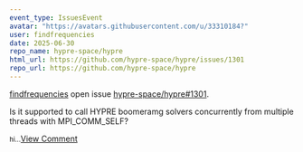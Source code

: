 ```yaml
---
event_type: IssuesEvent
avatar: "https://avatars.githubusercontent.com/u/33310184?"
user: findfrequencies
date: 2025-06-30
repo_name: hypre-space/hypre
html_url: https://github.com/hypre-space/hypre/issues/1301
repo_url: https://github.com/hypre-space/hypre
---
```


<a href='https://github.com/findfrequencies' target='_blank'>findfrequencies</a> open issue <a href='https://github.com/hypre-space/hypre/issues/1301' target='_blank'>hypre-space/hypre#1301</a>.

<p>Is it supported to call HYPRE boomeramg solvers concurrently from multiple threads with MPI_COMM_SELF?</p><small>hi...</small><a href='https://github.com/hypre-space/hypre/issues/1301' target='_blank'>View Comment</a>